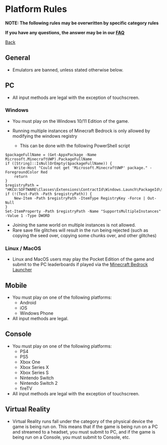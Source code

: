 # Platform Rules

**NOTE: The following rules may be overwritten by specific category rules**

**If you have any questions, the answer may be in our
[FAQ](https://www.speedrun.com/mcbe/thread/vdv9t)**

[Back](../README.md)

## General

* Emulators are banned, unless stated otherwise below.

## PC

* All input methods are legal with the exception of touchscreen.

### Windows

* You must play on the Windows 10/11 Edition of the game.

* Running multiple instances of Minecraft Bedrock is only allowed by
  modifying the windows registry
    * This can be done with the following PowerShell script

```pwsh
$packageFullName = (Get-AppxPackage -Name Microsoft.MinecraftUWP).PackageFullName
if ([String]::IsNullOrEmpty($packageFullName)) {
    Write-Host "Could not get 'Microsoft.MinecraftUWP' package." -ForegroundColor Red
    return
}
$registryPath = "HKCU:SOFTWARE\Classes\Extensions\ContractId\Windows.Launch\PackageId\$packageFullName\ActivatableClassId\App\CustomProperties"
if (!(Test-Path -Path $registryPath)) {
    New-Item -Path $registryPath -ItemType RegistryKey -Force | Out-Null
}
Set-ItemProperty -Path $registryPath -Name "SupportsMultipleInstances" -Value 1 -Type DWORD
```

* Joining the same world on multiple instances is not allowed.
* Rare save file glitches will result in the run being rejected (such
  as copying the seed over, copying some chunks over, and other
  glitches)

### Linux / MacOS

* Linux and MacOS users may play the Pocket Edition of the game and
submit to the PC leaderboards if played via the
[Minecraft Bedrock Launcher](https://mcpelauncher.readthedocs.io/en/latest/getting_started/index.html)

## Mobile

* You must play on one of the following platforms:
	- Android
	- iOS
	- Windows Phone
* All input methods are legal.

## Console

* You must play on one of the following platforms:
	- PS4
	- PS5
	- Xbox One
	- Xbox Series X
	- Xbox Series S
	- Nintendo Switch
	- Nintendo Switch 2
	- fireTV
* All input methods are legal with the exception of touchscreen.

## Virtual Reality

* Virtual Reality runs fall under the category of the physical device the game
is being run on. This means that if the game is being run on a PC and streamed
to a headset, you must submit to PC, and if the game is being run on a Console,
you must submit to Console, etc.
